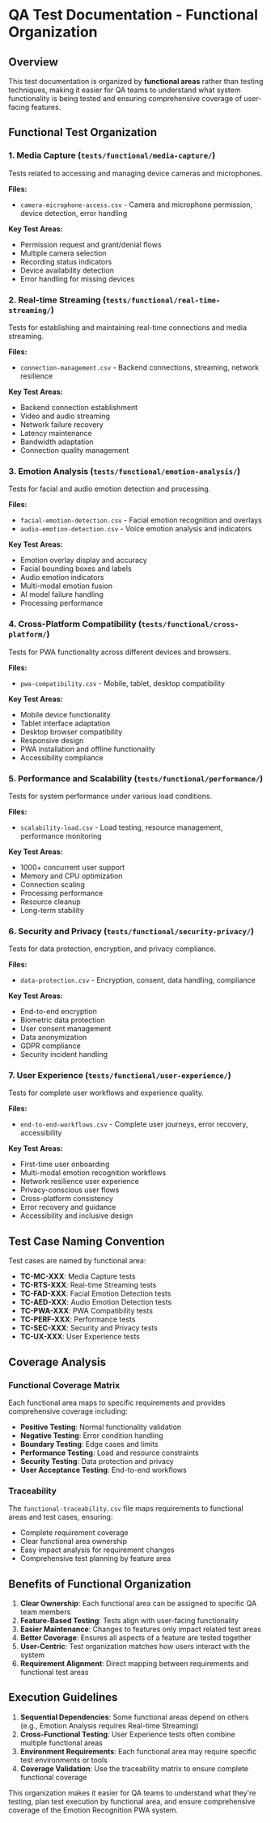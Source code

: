 # QA Test Documentation - Functional Organization

## Overview

This test documentation is organized by **functional areas** rather than testing techniques, making it easier for QA teams to understand what system functionality is being tested and ensuring comprehensive coverage of user-facing features.

## Functional Test Organization

### 1. Media Capture (`tests/functional/media-capture/`)

Tests related to accessing and managing device cameras and microphones.

**Files:**

- `camera-microphone-access.csv` - Camera and microphone permission, device detection, error handling

**Key Test Areas:**

- Permission request and grant/denial flows
- Multiple camera selection
- Recording status indicators
- Device availability detection
- Error handling for missing devices

### 2. Real-time Streaming (`tests/functional/real-time-streaming/`)

Tests for establishing and maintaining real-time connections and media streaming.

**Files:**

- `connection-management.csv` - Backend connections, streaming, network resilience

**Key Test Areas:**

- Backend connection establishment
- Video and audio streaming
- Network failure recovery
- Latency maintenance
- Bandwidth adaptation
- Connection quality management

### 3. Emotion Analysis (`tests/functional/emotion-analysis/`)

Tests for facial and audio emotion detection and processing.

**Files:**

- `facial-emotion-detection.csv` - Facial emotion recognition and overlays
- `audio-emotion-detection.csv` - Voice emotion analysis and indicators

**Key Test Areas:**

- Emotion overlay display and accuracy
- Facial bounding boxes and labels
- Audio emotion indicators
- Multi-modal emotion fusion
- AI model failure handling
- Processing performance

### 4. Cross-Platform Compatibility (`tests/functional/cross-platform/`)

Tests for PWA functionality across different devices and browsers.

**Files:**

- `pwa-compatibility.csv` - Mobile, tablet, desktop compatibility

**Key Test Areas:**

- Mobile device functionality
- Tablet interface adaptation
- Desktop browser compatibility
- Responsive design
- PWA installation and offline functionality
- Accessibility compliance

### 5. Performance and Scalability (`tests/functional/performance/`)

Tests for system performance under various load conditions.

**Files:**

- `scalability-load.csv` - Load testing, resource management, performance monitoring

**Key Test Areas:**

- 1000+ concurrent user support
- Memory and CPU optimization
- Connection scaling
- Processing performance
- Resource cleanup
- Long-term stability

### 6. Security and Privacy (`tests/functional/security-privacy/`)

Tests for data protection, encryption, and privacy compliance.

**Files:**

- `data-protection.csv` - Encryption, consent, data handling, compliance

**Key Test Areas:**

- End-to-end encryption
- Biometric data protection
- User consent management
- Data anonymization
- GDPR compliance
- Security incident handling

### 7. User Experience (`tests/functional/user-experience/`)

Tests for complete user workflows and experience quality.

**Files:**

- `end-to-end-workflows.csv` - Complete user journeys, error recovery, accessibility

**Key Test Areas:**

- First-time user onboarding
- Multi-modal emotion recognition workflows
- Network resilience user experience
- Privacy-conscious user flows
- Cross-platform consistency
- Error recovery and guidance
- Accessibility and inclusive design

## Test Case Naming Convention

Test cases are named by functional area:

- **TC-MC-XXX**: Media Capture tests
- **TC-RTS-XXX**: Real-time Streaming tests
- **TC-FAD-XXX**: Facial Emotion Detection tests
- **TC-AED-XXX**: Audio Emotion Detection tests
- **TC-PWA-XXX**: PWA Compatibility tests
- **TC-PERF-XXX**: Performance tests
- **TC-SEC-XXX**: Security and Privacy tests
- **TC-UX-XXX**: User Experience tests

## Coverage Analysis

### Functional Coverage Matrix

Each functional area maps to specific requirements and provides comprehensive coverage including:

- **Positive Testing**: Normal functionality validation
- **Negative Testing**: Error condition handling
- **Boundary Testing**: Edge cases and limits
- **Performance Testing**: Load and resource constraints
- **Security Testing**: Data protection and privacy
- **User Acceptance Testing**: End-to-end workflows

### Traceability

The `functional-traceability.csv` file maps requirements to functional areas and test cases, ensuring:

- Complete requirement coverage
- Clear functional area ownership
- Easy impact analysis for requirement changes
- Comprehensive test planning by feature area

## Benefits of Functional Organization

1. **Clear Ownership**: Each functional area can be assigned to specific QA team members
2. **Feature-Based Testing**: Tests align with user-facing functionality
3. **Easier Maintenance**: Changes to features only impact related test areas
4. **Better Coverage**: Ensures all aspects of a feature are tested together
5. **User-Centric**: Test organization matches how users interact with the system
6. **Requirement Alignment**: Direct mapping between requirements and functional test areas

## Execution Guidelines

1. **Sequential Dependencies**: Some functional areas depend on others (e.g., Emotion Analysis requires Real-time Streaming)
2. **Cross-Functional Testing**: User Experience tests often combine multiple functional areas
3. **Environment Requirements**: Each functional area may require specific test environments or tools
4. **Coverage Validation**: Use the traceability matrix to ensure complete functional coverage

This organization makes it easier for QA teams to understand what they're testing, plan test execution by functional area, and ensure comprehensive coverage of the Emotion Recognition PWA system.
